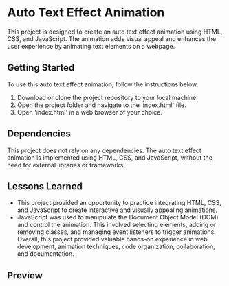# Auto Text Effect Animation

This project is designed to create an auto text effect animation using HTML, CSS, and JavaScript. The animation adds visual appeal and enhances the user experience by animating text elements on a webpage.

## Getting Started

To use this auto text effect animation, follow the instructions below:

1. Download or clone the project repository to your local machine.
2. Open the project folder and navigate to the 'index.html' file.
3. Open 'index.html' in a web browser of your choice.

## Dependencies

This project does not rely on any dependencies.
The auto text effect animation is implemented using HTML, CSS, and JavaScript, without the need for external libraries or frameworks.

## Lessons Learned

- This project provided an opportunity to practice integrating HTML, CSS, and JavaScript to create interactive and visually appealing animations.
- JavaScript was used to manipulate the Document Object Model (DOM) and control the animation. This involved selecting elements, adding or removing classes, and managing event listeners to trigger animations.
  Overall, this project provided valuable hands-on experience in web development, animation techniques, code organization, collaboration, and documentation.

## Preview
